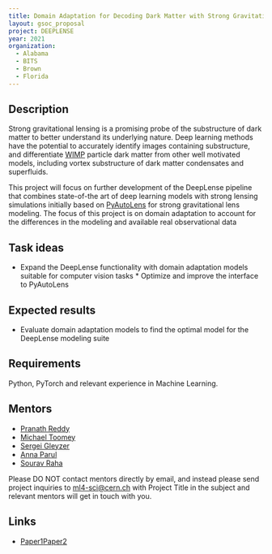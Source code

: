 ```yaml
---
title: Domain Adaptation for Decoding Dark Matter with Strong Gravitational Lensing 
layout: gsoc_proposal
project: DEEPLENSE
year: 2021
organization:
  - Alabama
  - BITS
  - Brown
  - Florida
---
```


## Description

Strong gravitational lensing is a promising probe of the substructure of dark matter to better understand its underlying nature. Deep learning methods have the potential to accurately identify images containing substructure, and differentiate [WIMP](https://en.wikipedia.org/wiki/Weakly_interacting_massive_particles) particle dark matter from other well motivated models, including vortex substructure of dark matter condensates and superfluids.

This project will focus on further development of the DeepLense pipeline that combines state-of-the art of deep learning models with strong lensing simulations initially based on [PyAutoLens](https://github.com/Jammy2211/PyAutoLens) for strong gravitational lens modeling. The focus of this project is on domain adaptation to account for the differences in the modeling and available real observational data

## Task ideas
 * Expand the DeepLense functionality with domain adaptation models suitable for computer vision tasks * Optimize and improve the interface to PyAutoLens

## Expected results
 *  Evaluate domain adaptation models to find the optimal model for the DeepLense modeling suite 

## Requirements
Python, PyTorch and relevant experience in Machine Learning. 

## Mentors
  * [Pranath Reddy](mailto:f20160572@hyderabad.bits-pilani.ac.in)
  * [Michael Toomey](mailto:michael_toomey@brown.edu)
  * [Sergei Gleyzer](mailto:Sergei.Gleyzer@cern.ch)
  * [Anna Parul](mailto:hparul@crimson.ua.edu) 
  * [Sourav Raha](mailto:souravraha@ufl.edu) 

Please DO NOT contact mentors directly by email, and instead please send project inquiries to ml4-sci@cern.ch with Project Title in the subject and relevant mentors will get in touch with you. 


## Links
  * [Paper1](https://arxiv.org/abs/2008.12731)[Paper2](https://arxiv.org/abs/1909.07346)